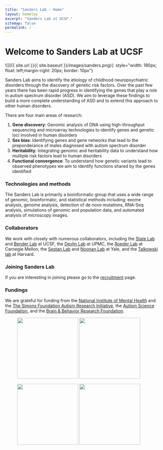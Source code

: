 ```yaml
---
title: "Sanders Lab - Home"
layout: homelay
excerpt: "Sanders Lab at UCSF."
sitemap: false
permalink: /
---
```


# Welcome to Sanders Lab at UCSF

![]({{ site.url }}{{ site.baseurl }}/images/sanders.png){: style="width: 180px; float: left;margin-right: 20px; border: 10px"}


Sanders Lab aims to identify the etiology of childhood neuropsychiatric disorders through the discovery of genetic risk factors. Over the past few years there has been rapid progress in identifying the genes that play a role in autism spectrum disorder (ASD). We aim to leverage these findings to build a more complete understanding of ASD and to extend this approach to other human disorders. 

There are four main areas of research:

1. **Gene discovery**: Genomic analysis of DNA using high-throughput sequencing and microarray technologies to identify genes and genetic loci involved in human disorders
2. **Sex bias**: Identifying genes and gene networks that lead to the preponderance of males diagnosed with autism spectrum disorder
3. **Heritability**: Integrating genomic and heritability data to understand how multiple risk factors lead to human disorders
4. **Functional convergence**: To understand how genetic variants lead to observed phenotypes we aim to identify functions shared by the genes identified

### Technologies and methods
The Sanders Lab is primarily a bioinformatic group that uses a wide range of genomic, bioinformatic, and statistical methods including: exome analysis, genome analysis, detection of de novo mutations, RNA-Seq analysis, simulations of genomic and population data, and automated analysis of microscopy images.

### Collaborators
We work with closely with numerous collaborators, including the [State Lab](https://www.mstatelab.com/) and [Bender Lab](https://benderlab.ucsf.edu/lab-members) at UCSF, the [Devlin Lab](http://www.psychiatry.pitt.edu/person/bernard-j-devlin-phd) at UPMC, the [Roeder Lab](http://www.stat.cmu.edu/~roeder/) at Carnegie Mellon, the [Sestan Lab](http://medicine.yale.edu/lab/sestan/index.aspx) and [Noonan Lab](http://medicine.yale.edu/lab/noonan/index.aspx) at Yale, and the [Talkowski lab](http://talkowski.mgh.harvard.edu/) at Harvard.

### Joining Sanders Lab
If you are interesting in joining please go to the [recruitment](recruitment) page.

### Fundings
We are grateful for funding from the [National Institute of Mental Health](https://www.nimh.nih.gov/) and the [The Simons Foundation Autism Research Initiative](https://www.sfari.org/), the [Autism Science Foundation](https://autismsciencefoundation.org/), and the [Brain & Behavior Research Foundation](https://www.bbrfoundation.org/).

<figure class="third">
<img src="{{ site.url }}{{ site.baseurl }}/images/logopic/Logo_NIMH.png" style="width: 200px">	<img src="{{ site.url }}{{ site.baseurl }}/images/logopic/Logo_SFARI.png" style="width: 200px">

<img src="{{ site.url }}{{ site.baseurl }}/images/logopic/Logo_ASF.jpeg" style="width: 200px"> <img src="{{ site.url }}{{ site.baseurl }}/images/logopic/Logo_BBRF.png" style="width: 200px">
</figure>






